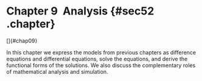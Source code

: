﻿Chapter 9  Analysis {#sec52 .chapter}
===================

[]{#chap09}

In this chapter we express the models from previous chapters as
difference equations and differential equations, solve the equations,
and derive the functional forms of the solutions. We also discuss the
complementary roles of mathematical analysis and simulation.


